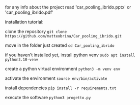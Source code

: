 for any info about the project read 'car_pooling_ibrido.pptx' or 'car_pooling_ibrido.pdf'

installation tutorial:

clone the repository
```git clone https://github.com/matteobrina/Car_pooling_ibrido.git```

move in the folder just created
```cd Car_pooling_ibrido```

if you haven't installed yet, install python venv
```sudo apt install python3.10-venv```

create a python virtual environment
```python3 -m venv env```

activate the environment
```source env/bin/activate```

install dependencies
```pip install -r requirements.txt```

execute the software
```python3 progetto.py```
